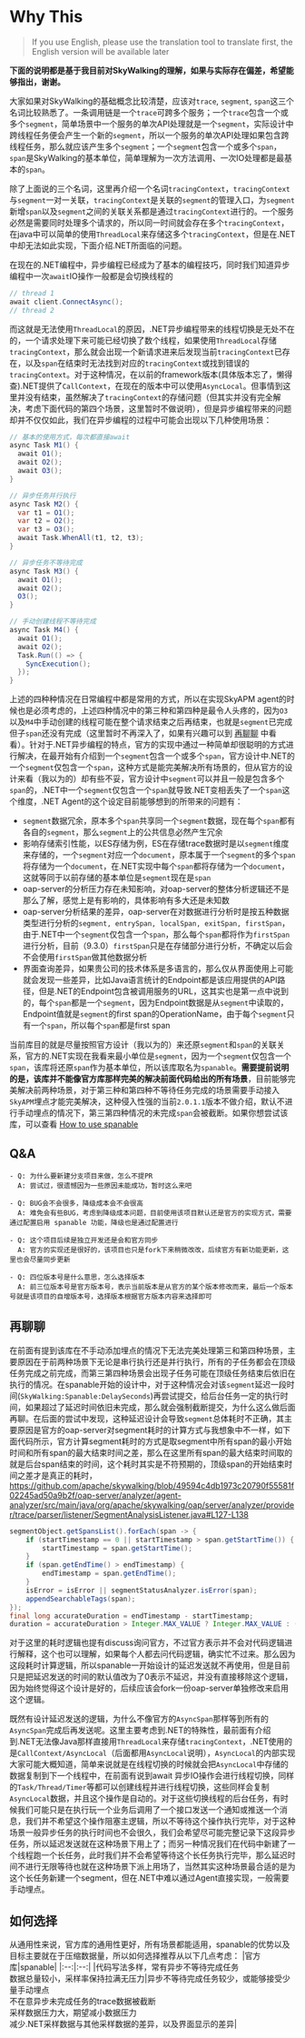 # Why This

> If you use English, please use the translation tool to translate first, the English version will be available later

**下面的说明都是基于我目前对SkyWalking的理解，如果与实际存在偏差，希望能够指出，谢谢。**

大家如果对SkyWalking的基础概念比较清楚，应该对`trace`, `segment`, `span`这三个名词比较熟悉了。一条调用链是一个`trace`可跨多个服务；一个`trace`包含一个或多个`segment`，简单场景中一个服务的单次API处理就是一个`segment`，实际设计中跨线程任务便会产生一个新的`segment`，所以一个服务的单次API处理如果包含跨线程任务，那么就应该产生多个`segment`；一个`segment`包含一个或多个`span`，`span`是SkyWalking的基本单位，简单理解为一次方法调用、一次IO处理都是最基本的`span`。

除了上面说的三个名词，这里再介绍一个名词`tracingContext`，`tracingContext`与`segment`一对一关联，`tracingContext`是关联的`segment`的管理入口，为`segment`新增`span`以及`segment`之间的关联关系都是通过`tracingContext`进行的。一个服务必然是需要同时处理多个请求的，所以同一时间就会存在多个`tracingContext`，在java中可以简单的使用`ThreadLocal`来存储这多个`tracingContext`，但是在.NET中却无法如此实现，下面介绍.NET所面临的问题。

在现在的.NET编程中，异步编程已经成为了基本的编程技巧，同时我们知道异步编程中一次`await`IO操作一般都是会切换线程的
```csharp
// thread 1
await client.ConnectAsync();
// thread 2
```
而这就是无法使用`ThreadLocal`的原因，.NET异步编程带来的线程切换是无处不在的，一个请求处理下来可能已经切换了数个线程，如果使用`ThreadLocal`存储`tracingContext`，那么就会出现一个新请求进来后发现当前`tracingContext`已存在，以及`span`在结束时无法找到对应的`tracingContext`或找到错误的`tracingContext`。对于这种情况，在以前的framework版本(具体版本忘了，懒得查).NET提供了`CallContext`，在现在的版本中可以使用`AsyncLocal`。但事情到这里并没有结束，虽然解决了`tracingContext`的存储问题（但其实并没有完全解决，考虑下面代码的第四个场景，这里暂时不做说明），但是异步编程带来的问题却并不仅仅如此，我们在异步编程的过程中可能会出现以下几种使用场景：
```csharp
// 基本的使用方式，每次都直接await
async Task M1() {
  await O1();
  await O2();
  await O3();
}

// 异步任务并行执行
async Task M2() {
  var t1 = O1();
  var t2 = O2();
  var t3 = O3();
  await Task.WhenAll(t1, t2, t3);
}

// 异步任务不等待完成
async Task M3() {
  await O1();
  await O2();
  O3();
}

// 手动创建线程不等待完成
async Task M4() {
  await O1();
  await O2();
  Task.Run(() => {
    SyncExecution();
  });
}
```
上述的四种种情况在日常编程中都是常用的方式，所以在实现SkyAPM agent的时候也是必须考虑的，上述四种情况中的第三种和第四种是最令人头疼的，因为`O3`以及`M4`中手动创建的线程可能在整个请求结束之后再结束，也就是`segment`已完成但子`span`还没有完成（这里暂时不再深入了，如果有兴趣可以到 [再聊聊](#再聊聊) 中看看）。针对于.NET异步编程的特点，官方的实现中通过一种简单却很聪明的方式进行解决，在最开始有介绍到一个`segment`包含一个或多个`span`，官方设计中.NET的一个`segment`仅包含一个`span`，这种方式是能完美解决所有场景的，但从官方的设计来看（我以为的）却有些不妥，官方设计中`segment`可以并且一般是包含多个`span`的，.NET中一个`segment`仅包含一个`span`就导致.NET变相丢失了一个`span`这个维度，.NET Agent的这个设定目前能够想到的所带来的问题有：
- `segment`数据冗余，原本多个`span`共享同一个`segment`数据，现在每个`span`都有各自的`segment`，那么`segment`上的公共信息必然产生冗余
- 影响存储索引性能，以ES存储为例，ES在存储trace数据时是以`segment`维度来存储的，一个`segment`对应一个`document`，原本属于一个`segment`的多个`span`将存储为一个`document`，在.NET实现中每个`span`都将存储为一个`document`，这就等同于以前存储的基本单位是`segment`现在是`span`
- oap-server的分析压力存在未知影响，对oap-server的整体分析逻辑还不是那么了解，感觉上是有影响的，具体影响有多大还是未知数
- oap-server分析结果的差异，oap-server在对数据进行分析时是按五种数据类型进行分析的`segment, entrySpan, localSpan, exitSpan, firstSpan`，由于.NET中一个`segment`仅包含一个`span`，那么每个`span`都将作为`firstSpan`进行分析，目前（9.3.0）`firstSpan`只是在存储部分进行分析，不确定以后会不会使用`firstSpan`做其他数据分析
- 界面查询差异，如果贵公司的技术体系是多语言的，那么仅从界面使用上可能就会发现一些差异，比如Java语言统计的Endpoint都是该应用提供的API路径，但是.NET的Endpoint包含被调用服务的URL，这其实也是第一点中说到的，每个`span`都是一个`segment`，因为Endpoint数据是从`segment`中读取的，Endpoint值就是`segment`的first span的OperationName，由于每个`segment`只有一个`span`，所以每个`span`都是first span

当前库目的就是尽量按照官方设计（我以为的）来还原`segment`和`span`的关联关系，官方的.NET实现在我看来最小单位是`segment`，因为一个`segment`仅包含一个`span`，该库将还原`span`作为基本单位，所以该库取名为`spanable`。**需要提前说明的是，该库并不能像官方库那样完美的解决前面代码给出的所有场景**，目前能够完美解决前两种场景，对于第三种和第四种不等待任务完成的场景需要手动接入`SkyAPM`埋点才能完美解决，这种侵入性强的当前`2.0.1.1`版本不做介绍，默认不进行手动埋点的情况下，第三第四种情况的未完成`span`会被截断。如果你想尝试该库，可以查看 [How to use spanable](How-to-use-spanable.md)

## Q&A
```text
- Q: 为什么要新建分支项目来做，怎么不提PR
  A: 尝试过，很遗憾因为一些原因未能成功，暂时这么来吧
  
- Q: BUG会不会很多，降级成本会不会很高
  A: 难免会有些BUG，考虑到降级成本问题，目前使用该项目默认还是官方的实现方式，需要通过配置启用 spanable 功能，降级也是通过配置进行
  
- Q: 这个项目后续是独立开发还是会和官方同步
  A: 官方的实现还是很好的，该项目也只是fork下来稍微改改，后续官方有新功能更新，这里也会尽量同步更新
  
- Q: 四位版本号是什么意思，怎么选择版本
  A: 前三位版本号是官方版本号，表示当前版本是从官方的某个版本修改而来，最后一个版本号就是该项目的自增版本号，选择版本根据官方版本内容来选择即可
```

## 再聊聊
在前面有提到该库在不手动添加埋点的情况下无法完美处理第三和第四种场景，主要原因在于前两种场景下无论是串行执行还是并行执行，所有的子任务都会在顶级任务完成之前完成，而第三第四种场景会出现子任务可能在顶级任务结束后依旧在执行的情况。在spanable开始的设计中，对于这种情况会对该`segment`延迟一段时间(`SkyWalking:Spanable:DelaySeconds`)再尝试提交，给后台任务一定的执行时间，如果超过了延迟时间依旧未完成，那么就会强制截断提交，为什么这么做后面再聊。在后面的尝试中发现，这种延迟设计会导致`segment`总体耗时不正确，其主要原因是官方的oap-server对segment耗时的计算方式与我想象中不一样，如下面代码所示，官方计算segment耗时的方式是取segment中所有span的最小开始时间和所有span的最大结束时间之差，那么在这里所有span的最大结束时间取的就是后台span结束的时间，这个耗时其实是不符预期的，顶级span的开始结束时间之差才是真正的耗时，https://github.com/apache/skywalking/blob/49594c4db1973c20790f55581f02245ad50a9b2f/oap-server/analyzer/agent-analyzer/src/main/java/org/apache/skywalking/oap/server/analyzer/provider/trace/parser/listener/SegmentAnalysisListener.java#L127-L138
```java
segmentObject.getSpansList().forEach(span -> {
	if (startTimestamp == 0 || startTimestamp > span.getStartTime()) {
		startTimestamp = span.getStartTime();
	}
	if (span.getEndTime() > endTimestamp) {
		endTimestamp = span.getEndTime();
	}
	isError = isError || segmentStatusAnalyzer.isError(span);
	appendSearchableTags(span);
});
final long accurateDuration = endTimestamp - startTimestamp;
duration = accurateDuration > Integer.MAX_VALUE ? Integer.MAX_VALUE : (int) accurateDuration;
```
对于这里的耗时逻辑也提有discuss询问官方，不过官方表示并不会对代码逻辑进行解释，这个也可以理解，如果每个人都去问代码逻辑，确实忙不过来。那么因为这段耗时计算逻辑，所以spanable一开始设计的延迟发送就不再使用，但是目前只是把延迟发送的时间的默认值改为了0表示不延迟，并没有直接移除这个逻辑，因为始终觉得这个设计是好的，后续应该会fork一份oap-server单独修改来启用这个逻辑。

既然有设计延迟发送的逻辑，为什么不像官方的`AsyncSpan`那样等到所有的`AsyncSpan`完成后再发送呢。这里主要考虑到.NET的特殊性，最前面有介绍到.NET无法像Java那样直接用`ThreadLocal`来存储`tracingContext`，.NET使用的是`CallContext/AsyncLocal`（后面都用`AsyncLocal`说明），`AsyncLocal`的内部实现大家可能大概知道，简单来说就是在线程切换的时候就会把`AsyncLocal`中存储的数据复制到下一个线程中，在前面有说到await 异步IO操作会进行线程切换，同样的`Task/Thread/Timer`等都可以创建线程并进行线程切换，这些同样会复制`AsyncLocal`数据，并且这个操作是自动的。对于这些切换线程的后台任务，有时候我们可能只是在执行玩一个业务后调用了一个接口发送一个通知或推送一个消息，我们并不希望这个操作阻塞主逻辑，所以不等待这个操作执行完毕，对于这种场景一般异步任务的执行时间也不会很久，我们会希望尽可能完整记录下这段异步任务，所以延迟发送就在这种场景下用上了；而另一种情况我们在代码中新建了一个线程跑一个长任务，此时我们并不会希望等待这个长任务执行完毕，那么延迟时间不进行无限等待也就在这种场景下派上用场了，当然其实这种场景最合适的是为这个长任务新建一个segment，但在.NET中难以通过Agent直接实现，一般需要手动埋点。

## 如何选择
从通用性来说，官方库的通用性更好，所有场景都能适用，spanable的优势以及目标主要就在于压缩数据量，所以如何选择推荐从以下几点考虑：
|官方库|spanable|
|:--:|:--:|
|代码写法多样，常有异步不等待完成任务<br/>数据总量较小，采样率保持拉满无压力|异步不等待完成任务较少，或能够接受少量手动埋点<br/>不在意异步未完成任务的trace数据被截断<br/>采样数据压力大，期望减小数据压力<br/>减少.NET采样数据与其他采样数据的差异，以及界面显示的差异|